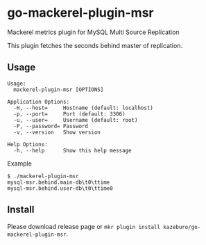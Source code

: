 # go-mackerel-plugin-msr

Mackerel metrics plugin for MySQL Multi Source Replication

This plugin fetches the seconds behind master of replication.

## Usage

```
Usage:
  mackerel-plugin-msr [OPTIONS]

Application Options:
  -H, --host=     Hostname (default: localhost)
  -p, --port=     Port (default: 3306)
  -u, --user=     Username (default: root)
  -P, --password= Password
  -v, --version   Show version

Help Options:
  -h, --help      Show this help message
```

Example

```
$ ./mackerel-plugin-msr
mysql-msr.behind.main-db\t0\ttime
mysql-msr.behind.user-db\t0\ttime0 
```


  ## Install

Please download release page or `mkr plugin install kazeburo/go-mackerel-plugin-msr`.

